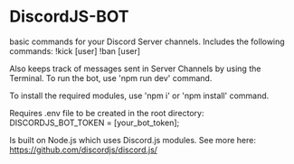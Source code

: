 # DiscordJS-BOT
basic commands for your Discord Server channels.
Includes the following commands:
  !kick [user]
  !ban [user]
  
Also keeps track of messages sent in Server Channels by using the Terminal.
To run the bot, use 'npm run dev' command.

To install the required modules, use 'npm i' or 'npm install' command.

Requires .env file to be created in the root directory:
  DISCORDJS_BOT_TOKEN = [your_bot_token];
  
Is built on Node.js which uses Discord.js modules.
See more here: https://github.com/discordjs/discord.js/
